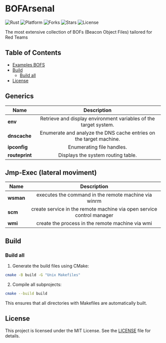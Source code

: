 # BOFArsenal

![Rust](https://img.shields.io/badge/made%20with-C++-pink)
![Platform](https://img.shields.io/badge/platform-windows-blueviolet)
![Forks](https://img.shields.io/github/forks/joaoviictorti/BOFS)
![Stars](https://img.shields.io/github/stars/joaoviictorti/BOFS)
![License](https://img.shields.io/github/license/joaoviictorti/BOFS)

The most extensive collection of BOFs (Beacon Object Files) tailored for Red Teams

## Table of Contents

* [Examples BOFS](#examples-bofs)
* [Build](#build)
    * [Build all](#build-all)
* [License](#license)

## Generics

| Name     |  Description  |
|----------|:-------------:|
| **env** | Retrieve and display environment variables of the target system. |
| **dnscache** | Enumerate and analyze the DNS cache entries on the target machine. |
| **ipconfig** | Enumerating file handles. |
| **routeprint** |  Displays the system routing table. |

## Jmp-Exec (lateral moviment)

| Name     |  Description  |
|----------|:-------------:|
| **wsman** | executes the command in the remote machine via winrm |
| **scm** | create service in the remote machine via open service control manager |
| **wmi** | create the process in the remote machine via wmi |


## Build

### Build all

1. Generate the build files using CMake:
```bash
cmake -B build -G "Unix Makefiles"  
```

2. Compile all subprojects:
```bash
cmake --build build
```

This ensures that all directories with Makefiles are automatically built.

## License

This project is licensed under the MIT License. See the [LICENSE](/LICENSE) file for details.